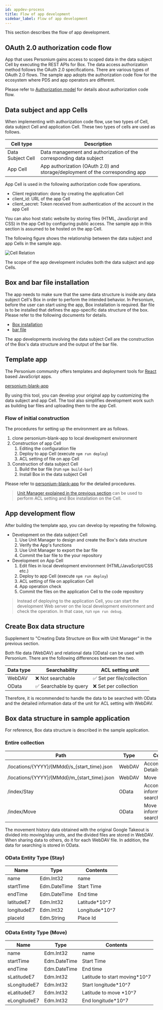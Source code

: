 ```yaml
---
id: appdev-process
title: Flow of app development
sidebar_label: Flow of app development
---
```


This section describes the flow of app development.


## OAuth 2.0 authorization code flow

App that uses Personium gains access to scoped data in the data subject Cell by executing the REST APIs for Box. The data access authorization method follows the OAuth 2.0 specifications. There are various types of OAuth 2.0 flows. The sample app adopts the authorization code flow for the ecosystem where PDS and app operators are different.

Please refer to [Authorization model](../user_guide/003_Auth.md#app-authorization) for details about authorization code flow.

## Data subject and app Cells

When implementing with authorization code flow, use two types of Cell, data subject Cell and application Cell. These two types of cells are used as follows.

| Cell type | Description |
|----|----|
|Data Subject Cell | Data management and authorization of the corresponding data subject|
|App Cell|App authorization (OAuth 2.0) and storage/deployment of the corresponding app|

App Cell is used in the following authorization code flow operations.

* Client registration: done by creating the application Cell
* client_id: URL of the app Cell
* client_secret: Token received from authentication of the account in the app Cell

You can also host static website by storing files (HTML, JavaScript and CSS) in the app Cell by configuring public access. The sample app in this section is assumed to be hosted on the app Cell.

The following figure shows the relationship between the data subject and app Cells in the sample app.

![Cell Relation](assets/getting-started/cell_relation.png)

The scope of the app development includes both the data subject and app Cells.

## Box and bar file installation

The app needs to make sure that the same data structure is inside any data subject Cell's Box in order to perform the intended behavior. In Personium, before the user can start using the app, Box installation is required. Bar file is to be installed that defines the app-specific data structure of the box. Please refer to the following documents for details.

* [Box installation](../apiref/007_Box_install.md)
* [bar file](../apiref/301_Bar_File.md)

The app developments involving the data subject Cell are the construction of the Box's data structure and the output of the bar file.

## Template app

The Personium community offers templates and deployment tools for [React](https://reactjs.org/) based JavaScript apps.

[personium-blank-app](https://github.com/personium/personium-blank-app)

By using this tool, you can develop your original app by customizing the data subject and app Cell. The tool also simplifies development work such as building bar files and uploading them to the app Cell.

### Flow of initial construction

The procedures for setting up the environment are as follows.

1. clone personium-blank-app to local development environment
2. Construction of app Cell
   1. Editing the configuration file
   2. Deploy to app Cell (execute `npm run deploy`)
   3. ACL setting of file on app Cell
3. Construction of data subject Cell
   1. Build the bar file (run `npm build-bar`)
   2. Install Box in the data subject Cell

Please refer to [personium-blank-app](https://github.com/personium/personium-blank-app) for the detailed procedures.

> [Unit Manager explained in the previous section](./appdev-management-tool.md) can be used to perform ACL setting and Box installation on the Cell.

## App development flow

After building the template app, you can develop by repeating the following.

* Development on the data subject Cell
  1. Use Unit Manager to design and create the Box's data structure  
  2. Verify the App's functions
  3. Use Unit Manager to export the bar file  
  4. Commit the bar file to the your repository
* Development on App Cell
  1. Edit files in local development environment (HTML/JavaScript/CSS etc.)
  2. Deploy to app Cell (execute `npm run deploy`)
  3. ACL setting of file on application Cell
  4. App operation check
  5. Commit the files on the application Cell to the code repository

> Instead of deploying to the application Cell, you can start the development Web server on the local development environment and check the operation. In that case, run `npm run debug`.

## Create Box data structure

Supplement to "Creating Data Structure on Box with Unit Manager" in the previous section.

Both file data (WebDAV) and relational data (OData) can be used with Personium. There are the following differences between the two.

| Data type | Searchability | ACL setting unit |
|--------|-----|------------|
|WebDAV|❌ Not searchable | ✅ Set per file/collection |
|OData|✅ Searchable by query | ❌ Set per collection |

Therefore, it is recommended to handle the data to be searched with OData and the detailed information data of the unit for ACL setting with WebDAV.

## Box data structure in sample application

For reference, Box data structure is described in the sample application.

### Entire collection

| Path | Type | Content |
|----|----|----|
|/locations/{YYYY}/{MMdd}/s_{start_time}.json|WebDAV|Accommodation Details|
|/locations/{YYYY}/{MMdd}/m_{start_time}.json|WebDAV|Move Details |
|/index/Stay|OData|Accommodation information for search|
|/index/Move|OData|Move information for search|

The movement history data obtained with the original Google Takeout is divided into moving/stay units, and the divided files are stored in WebDAV. When sharing data to others, do it for each WebDAV file. In addition, the data for searching is stored in OData.

### OData Entity Type (Stay)

|Name|Type|Contents|
|----|----|----|
|name|Edm.Int32|name|
|startTime|Edm.DateTime|Start Time|
|endTime|Edm.DateTime|End time|
|latitudeE7|Edm.Int32|Latitude*10^7|
|longitudeE7|Edm.Int32|Longitude*10^7|
|placeId|Edm.String|Place Id|

### OData Entity Type (Move)

|Name|Type|Contents|
|----|----|----|
|name|Edm.Int32|name|
|startTime|Edm.DateTime|Start Time|
|endTime|Edm.DateTime|End time|
|sLatitudeE7|Edm.Int32|Latitude to start moving*10^7|
|sLongitudeE7|Edm.Int32| Start longitude*10^7|
|eLatitudeE7|Edm.Int32|Latitude to move *10^7|
|eLongitudeE7|Edm.Int32| End longitude*10^7|
